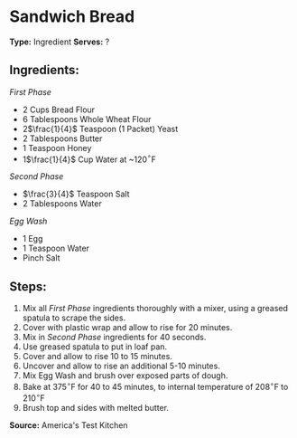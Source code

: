 # Sandwich Bread

**Type:** Ingredient
**Serves:** ?

## Ingredients:
*First Phase*
- 2 Cups Bread Flour
- 6 Tablespoons Whole Wheat Flour
- 2$\frac{1}{4}$ Teaspoon (1 Packet) Yeast
- 2 Tablespoons Butter
- 1 Teaspoon Honey
- 1$\frac{1}{4}$ Cup Water at ~120$^\circ$F

*Second Phase*
- $\frac{3}{4}$ Teaspoon Salt
- 2 Tablespoons Water

*Egg Wash*
- 1 Egg
- 1 Teaspoon Water
- Pinch Salt

## Steps:
1. Mix all *First Phase* ingredients thoroughly with a mixer, using a greased spatula to scrape the sides.
2. Cover with plastic wrap and allow to rise for 20 minutes.
3. Mix in *Second Phase* ingredients for 40 seconds.
4. Use greased spatula to put in loaf pan.
5. Cover and allow to rise 10 to 15 minutes.
6. Uncover and allow to rise an additional 5-10 minutes.
7. Mix Egg Wash and brush over exposed parts of dough.
8. Bake at 375$^\circ$F for 40 to 45 minutes, to internal temperature of 208$^\circ$F to 210$^\circ$F
9. Brush top and sides with melted butter.

**Source:** America's Test Kitchen
